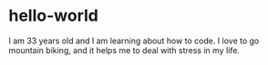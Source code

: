 # hello-world

I am 33 years old and I am learning about how to code. I love to go mountain biking, and it helps me to deal with stress in my life. 
